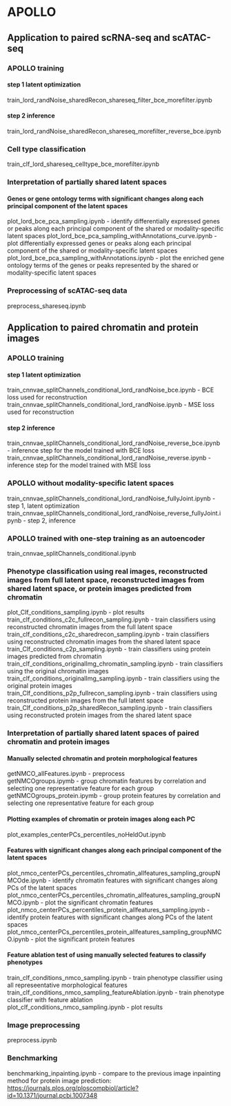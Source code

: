 # APOLLO

## Application to paired scRNA-seq and scATAC-seq
### APOLLO training
#### step 1 latent optimization
train_lord_randNoise_sharedRecon_shareseq_filter_bce_morefilter.ipynb  
#### step 2 inference
train_lord_randNoise_sharedRecon_shareseq_morefilter_reverse_bce.ipynb

### Cell type classification
train_clf_lord_shareseq_celltype_bce_morefilter.ipynb

### Interpretation of partially shared latent spaces
#### Genes or gene ontology terms with significant changes along each principal component of the latent spaces
plot_lord_bce_pca_sampling.ipynb - identify differentially expressed genes or peaks along each principal component of the shared or modality-specific latent spaces
plot_lord_bce_pca_sampling_withAnnotations_curve.ipynb - plot differentially expressed genes or peaks along each principal component of the shared or modality-specific latent spaces
plot_lord_bce_pca_sampling_withAnnotations.ipynb - plot the enriched gene ontology terms of the genes or peaks represented by the shared or modality-specific latent spaces

### Preprocessing of scATAC-seq data
preprocess_shareseq.ipynb

## Application to paired chromatin and protein images
### APOLLO training
#### step 1 latent optimization
train_cnnvae_splitChannels_conditional_lord_randNoise_bce.ipynb - BCE loss used for reconstruction  
train_cnnvae_splitChannels_conditional_lord_randNoise.ipynb - MSE loss used for reconstruction  
#### step 2 inference
train_cnnvae_splitChannels_conditional_lord_randNoise_reverse_bce.ipynb - inference step for the model trained with BCE loss   
train_cnnvae_splitChannels_conditional_lord_randNoise_reverse.ipynb - inference step for the model trained with MSE loss

### APOLLO without modality-specific latent spaces
train_cnnvae_splitChannels_conditional_lord_randNoise_fullyJoint.ipynb - step 1, latent optimization  
train_cnnvae_splitChannels_conditional_lord_randNoise_reverse_fullyJoint.ipynb - step 2, inference

### APOLLO trained with one-step training as an autoencoder
train_cnnvae_splitChannels_conditional.ipynb

### Phenotype classification using real images, reconstructed images from full latent space, reconstructed images from shared latent space, or protein images predicted from chromatin
plot_Clf_conditions_sampling.ipynb - plot results  
train_clf_conditions_c2c_fullrecon_sampling.ipynb - train classifiers using reconstructed chromatin images from the full latent space  
train_clf_conditions_c2c_sharedrecon_sampling.ipynb - train classifiers using reconstructed chromatin images from the shared latent space  
train_Clf_conditions_c2p_sampling.ipynb - train classifiers using protein images predicted from chromatin  
train_clf_conditions_originalImg_chromatin_sampling.ipynb - train classifiers using the original chromatin images  
train_clf_conditions_originalImg_sampling.ipynb - train classifiers using the original protein images  
train_Clf_conditions_p2p_fullrecon_sampling.ipynb - train classifiers using reconstructed protein images from the full latent space  
train_Clf_conditions_p2p_sharedRecon_sampling.ipynb - train classifiers using reconstructed protein images from the shared latent space  

### Interpretation of partially shared latent spaces of paired chromatin and protein images
#### Manually selected chromatin and protein morphological features
getNMCO_allFeatures.ipynb - preprocess  
getNMCOgroups.ipymb - group chromatin features by correlation and selecting one representative feature for each group  
getNMCOgroups_protein.ipymb - group protein features by correlation and selecting one representative feature for each group  
#### Plotting examples of chromatin or protein images along each PC
plot_examples_centerPCs_percentiles_noHeldOut.ipynb
#### Features with significant changes along each principal component of the latent spaces
plot_nmco_centerPCs_percentiles_chromatin_allfeatures_sampling_groupNMCOde.ipynb - identify chromatin features with significant changes along PCs of the latent spaces  
plot_nmco_centerPCs_percentiles_chromatin_allfeatures_sampling_groupNMCO.ipynb - plot the significant chromatin features  
plot_nmco_centerPCs_percentiles_protein_allfeatures_sampling.ipynb - identify protein features with significant changes along PCs of the latent spaces  
plot_nmco_centerPCs_percentiles_protein_allfeatures_sampling_groupNMCO.ipynb - plot the significant protein features  
#### Feature ablation test of using manually selected features to classify phenotypes
train_clf_conditions_nmco_sampling.ipynb - train phenotype classifier using all represeentative morphological features  
train_clf_conditions_nmco_sampling_featureAblation.ipynb - train phenotype classifier with feature ablation  
plot_clf_conditions_nmco_sampling.ipynb - plot results 

### Image preprocessing
preprocess.ipynb

### Benchmarking
benchmarking_inpainting.ipynb - compare to the previous image inpainting method for protein image prediction: https://journals.plos.org/ploscompbiol/article?id=10.1371/journal.pcbi.1007348


